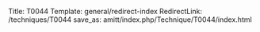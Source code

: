 Title: T0044
Template: general/redirect-index
RedirectLink: /techniques/T0044
save_as: amitt/index.php/Technique/T0044/index.html